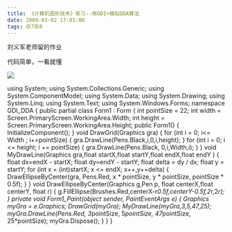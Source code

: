 ```yaml
---
title: 《计算机图形技术》练习--用GDI+模拟DDA算法
date: 2009-03-02 17:01:00
tags: 杂7杂8
---
```

刘义军老师留的作业

代码简单，一看就懂

![](https://p-blog.csdn.net/images/p_blog_csdn_net/cuipengfei1/EntryImages/20090311/2009-03-11_08-35-10.jpg)

  
using System; using System.Collections.Generic; using System.ComponentModel;
using System.Data; using System.Drawing; using System.Linq; using System.Text;
using System.Windows.Forms; namespace GDI_DDA { public partial class Form1 :
Form { int pointSize = 22; int width = Screen.PrimaryScreen.WorkingArea.Width;
int height = Screen.PrimaryScreen.WorkingArea.Height; public Form1() {
InitializeComponent(); } void DrawGrid(Graphics gra) { for (int i = 0; i<=
Width ; i+=pointSize) { gra.DrawLine(Pens.Black,i,0,i,height); } for (int i =
0; i <= height; i += pointSize) { gra.DrawLine(Pens.Black, 0,i,Width,i); } }
void MyDrawLine(Graphics gra,float startX,float startY,float endX,float endY )
{ float dx=endX - startX; float dy=endY - startY; float delta = dy / dx; float
y = startY; for (int x = (int)startX; x <= endX; x++,y+=delta) {
DrawEllipseByCenter(gra, Pens.Red, x * pointSize, y * pointSize, pointSize *
0.5f); } } void DrawEllipseByCenter(Graphics g,Pen p, float centerX,float
centerY, float r) {
g.FillEllipse(Brushes.Red,centerX-r*0.5f,centerY-0.5f,2*r,2*r); } private void
Form1_Paint(object sender, PaintEventArgs e) { Graphics myGra = e.Graphics;
DrawGrid(myGra); MyDrawLine(myGra,3,5,47,25); myGra.DrawLine(Pens.Red,
3*pointSize, 5*pointSize, 47*pointSize, 25*pointSize); myGra.Dispose(); } } }



